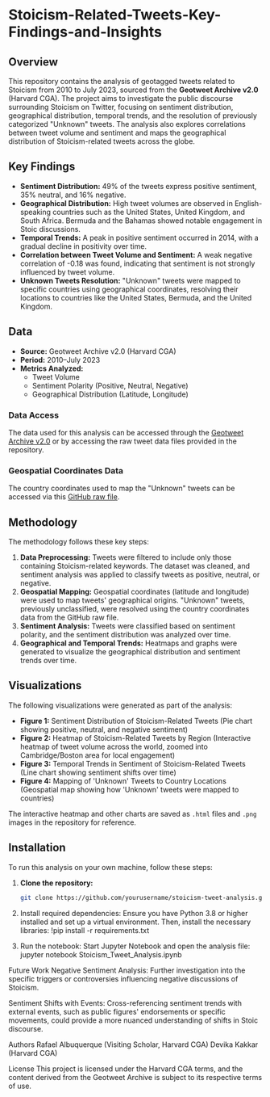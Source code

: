 # Stoicism-Related-Tweets-Key-Findings-and-Insights

## Overview

This repository contains the analysis of geotagged tweets related to Stoicism from 2010 to July 2023, sourced from the **Geotweet Archive v2.0** (Harvard CGA). The project aims to investigate the public discourse surrounding Stoicism on Twitter, focusing on sentiment distribution, geographical distribution, temporal trends, and the resolution of previously categorized "Unknown" tweets. The analysis also explores correlations between tweet volume and sentiment and maps the geographical distribution of Stoicism-related tweets across the globe.

## Key Findings

- **Sentiment Distribution:** 49% of the tweets express positive sentiment, 35% neutral, and 16% negative.
- **Geographical Distribution:** High tweet volumes are observed in English-speaking countries such as the United States, United Kingdom, and South Africa. Bermuda and the Bahamas showed notable engagement in Stoic discussions.
- **Temporal Trends:** A peak in positive sentiment occurred in 2014, with a gradual decline in positivity over time.
- **Correlation between Tweet Volume and Sentiment:** A weak negative correlation of -0.18 was found, indicating that sentiment is not strongly influenced by tweet volume.
- **Unknown Tweets Resolution:** "Unknown" tweets were mapped to specific countries using geographical coordinates, resolving their locations to countries like the United States, Bermuda, and the United Kingdom.

## Data

- **Source:** Geotweet Archive v2.0 (Harvard CGA)
- **Period:** 2010–July 2023
- **Metrics Analyzed:**
  - Tweet Volume
  - Sentiment Polarity (Positive, Neutral, Negative)
  - Geographical Distribution (Latitude, Longitude)

### Data Access

The data used for this analysis can be accessed through the [Geotweet Archive v2.0](https://doi.org/doi:10.7910/DVN/3NCMB6) or by accessing the raw tweet data files provided in the repository.

### Geospatial Coordinates Data

The country coordinates used to map the "Unknown" tweets can be accessed via this [GitHub raw file](https://gist.githubusercontent.com/metal3d/5b925077e66194551df949de64e910f6/raw/c5f20a037409d96958553e2eb6b8251265c6fd63/country-coord.csv).

## Methodology

The methodology follows these key steps:

1. **Data Preprocessing:** Tweets were filtered to include only those containing Stoicism-related keywords. The dataset was cleaned, and sentiment analysis was applied to classify tweets as positive, neutral, or negative.
2. **Geospatial Mapping:** Geospatial coordinates (latitude and longitude) were used to map tweets' geographical origins. "Unknown" tweets, previously unclassified, were resolved using the country coordinates data from the GitHub raw file.
3. **Sentiment Analysis:** Tweets were classified based on sentiment polarity, and the sentiment distribution was analyzed over time.
4. **Geographical and Temporal Trends:** Heatmaps and graphs were generated to visualize the geographical distribution and sentiment trends over time.

## Visualizations

The following visualizations were generated as part of the analysis:

- **Figure 1:** Sentiment Distribution of Stoicism-Related Tweets (Pie chart showing positive, neutral, and negative sentiment)
- **Figure 2:** Heatmap of Stoicism-Related Tweets by Region (Interactive heatmap of tweet volume across the world, zoomed into Cambridge/Boston area for local engagement)
- **Figure 3:** Temporal Trends in Sentiment of Stoicism-Related Tweets (Line chart showing sentiment shifts over time)
- **Figure 4:** Mapping of 'Unknown' Tweets to Country Locations (Geospatial map showing how 'Unknown' tweets were mapped to countries)

The interactive heatmap and other charts are saved as `.html` files and `.png` images in the repository for reference.

## Installation

To run this analysis on your own machine, follow these steps:

1. **Clone the repository:**
   ```bash
   git clone https://github.com/yourusername/stoicism-tweet-analysis.git
2. Install required dependencies: Ensure you have Python 3.8 or higher installed and set up a virtual environment. Then, install the necessary libraries:
  !pip install -r requirements.txt
   
3. Run the notebook: Start Jupyter Notebook and open the analysis file:
jupyter notebook Stoicism_Tweet_Analysis.ipynb


Future Work
Negative Sentiment Analysis: Further investigation into the specific triggers or controversies influencing negative discussions of Stoicism.

Sentiment Shifts with Events: Cross-referencing sentiment trends with external events, such as public figures' endorsements or specific movements, could provide a more nuanced understanding of shifts in Stoic discourse.

Authors
Rafael Albuquerque (Visiting Scholar, Harvard CGA)
Devika Kakkar (Harvard CGA)

License
This project is licensed under the Harvard CGA terms, and the content derived from the Geotweet Archive is subject to its respective terms of use.

